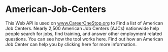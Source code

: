 # American-Job-Centers


This Web API is used on www.CareerOneStop.org to Find a list of American Job Centers. Nearly 2,500 American Job Centers (AJCs) nationwide help people search for jobs, find training, and answer other employment related questions. You can see how the tool works here. Find out how an American Job Center can help you by clicking here for more information.
